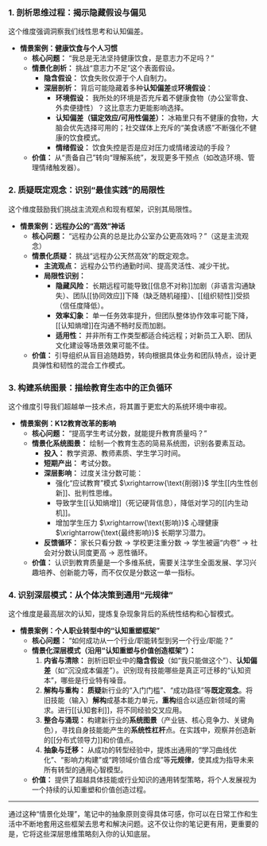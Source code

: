 
### **1. 剖析思维过程：揭示隐藏假设与偏见**

这个维度强调洞察我们线性思考和认知偏差。

*   **情景案例：健康饮食与个人习惯**
    *   **核心问题：** “我总是无法坚持健康饮食，是意志力不足吗？”
    *   **情景化剖析：** 挑战“意志力不足”这个表面假设。
        *   **隐含假设：** 饮食失败仅源于个人自制力。
        *   **深层剖析：** 背后可能隐藏着多种**认知偏差**或**环境假设**：
            *   **环境假设：** 我所处的环境是否充斥着不健康食物（办公室零食、外卖便捷性）？这比意志力更能影响选择。
            *   **认知偏差（锚定效应/可用性偏差）：** 冰箱里只有不健康的食物，大脑会优先选择可用的；社交媒体上充斥的“美食诱惑”不断强化不健康的饮食模式。
            *   **情绪假设：** 饮食失控是否是应对压力或情绪波动的手段？
    *   **价值：** 从“责备自己”转向“理解系统”，发现更多干预点（如改造环境、管理情绪触发器）。

### **2. 质疑既定观念：识别“最佳实践”的局限性**

这个维度鼓励我们挑战主流观点和现有框架，识别其局限性。

*   **情景案例：远程办公的“高效”神话**
    *   **核心问题：** “远程办公真的总是比办公室办公更高效吗？”（这是主流观念）
    *   **情景化质疑：** 挑战“远程办公天然高效”的既定观念。
        *   **主流观点：** 远程办公节约通勤时间、提高灵活性、减少干扰。
        *   **局限性识别：**
            *   **隐藏风险：** 长期远程可能导致[[信息不对称]]加剧（非语言沟通缺失）、团队[[协同效应]]下降（缺乏随机碰撞）、[[组织韧性]]受损（信任度降低）。
            *   **效率幻象：** 单一任务效率提升，但团队整体协作效率可能下降，[[认知熵增]]在沟通不畅时反而加剧。
            *   **适用性：** 并非所有工作类型都适合纯远程；对新员工入职、团队文化建设等场景效果可能不佳。
    *   **价值：** 引导组织从盲目追随趋势，转向根据具体业务和团队特点，设计更具弹性和韧性的混合工作模式。

### **3. 构建系统图景：描绘教育生态中的正负循环**

这个维度引导我们超越单一技术点，将其置于更宏大的系统环境中审视。

*   **情景案例：K12教育改革的影响**
    *   **核心问题：** “提高学生考试分数，就能提升教育质量吗？”
    *   **情景化系统图景：** 绘制一个教育生态的简易系统图，识别各要素互动。
        *   **投入：** 教学资源、教师素质、学生学习时间。
        *   **短期产出：** 考试分数。
        *   **深层影响：** 过度关注分数可能：
            *   强化“应试教育”模式 $\xrightarrow{\text{削弱}}$ 学生[[内生性创新]]、批判性思维。
            *   导致学生[[认知熵增]]（死记硬背信息），降低对学习的[[内生动机]]。
            *   增加学生压力 $\xrightarrow{\text{影响}}$ 心理健康 $\xrightarrow{\text{最终影响}}$ 长期学习潜力。
        *   **反馈循环：** 家长只看分数 $\rightarrow$ 学校更注重分数 $\rightarrow$ 学生被逼“内卷” $\rightarrow$ 社会对分数认同度更高 $\rightarrow$ 恶性循环。
    *   **价值：** 认识到教育质量是一个多维系统，需要关注学生全面发展、学习兴趣培养、创新能力等，而不仅仅是分数这一单一指标。

### **4. 识别深层模式：从个体决策到通用“元规律”**

这个维度是最高层次的认知，提炼复杂现象背后的系统性结构和心智模式。

*   **情景案例：个人职业转型中的“认知重塑框架”**
    *   **核心问题：** “如何成功从一个行业/职能转型到另一个行业/职能？”
    *   **情景化深层模式（沿用“认知重塑与价值创造框架”）：**
        1.  **内省与清除：** 剖析旧职业中的**隐含假设**（如“我只能做这个”）、**认知偏差**（如“沉没成本偏差”）。识别现有技能哪些是真正可迁移的“认知资本”，哪些是行业特有噪音。
        2.  **解构与重构：** **质疑**新行业的“入门门槛”、“成功路径”等**既定观念**。将旧技能（输入）**解构**成基本能力单元，**重构**组合以适应新领域的需求。进行[[认知套利]]，将不同经验交叉应用。
        3.  **整合与涌现：** 构建新行业的**系统图景**（产业链、核心竞争力、关键角色），寻找自身技能能产生的**系统性杠杆**点。在实践中，观察并创造新的[[分布式领导力]]和价值点。
        4.  **抽象与迁移：** 从成功的转型经验中，提炼出通用的“学习曲线优化”、“影响力构建”或“跨领域价值合成”等**元规律**，使其成为指导未来所有转型的通用心智模型。
    *   **价值：** 提供了超越具体技能或行业知识的通用转型策略，将个人发展视为一个持续的认知重塑和价值创造过程。

---

通过这种“情景化处理”，笔记中的抽象原则变得具体可感，你可以在日常工作和生活中不断地套用这些框架去思考和解决问题。这不仅让你的笔记更有用，更重要的是，它将这些深层思维策略刻入你的认知底层。